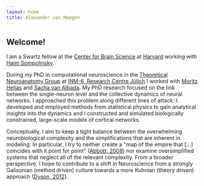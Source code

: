 ```yaml
---
layout: home
title: Alexander van Meegen
---
```


## Welcome!

I am a Swartz fellow at the [Center for Brain Science](https://cbs.fas.harvard.edu/) at [Harvard](https://www.harvard.edu/) working with [Haim Sompolinsky](https://cbs.fas.harvard.edu/community/people/haim-sompolinsky).

During my PhD in computational neuroscience in the [Theoretical Neuroanatomy Group](https://www.fz-juelich.de/inm/inm-6/EN/Forschung/TheoNeuroana/artikel.html?nn=724694) at [INM-6, Research Centre Jülich](https://www.fz-juelich.de/inm/inm-6/EN/Home/home_node_INM6.html) I worked with [Moritz Helias](https://www.fz-juelich.de/SharedDocs/Personen/INM/INM-6/EN/staff/Helias_Moritz.html) and [Sacha van Albada](https://www.fz-juelich.de/SharedDocs/Personen/INM/INM-6/EN/staff/van_Albada_Sacha.html). My PhD research focused on the link between the single-neuron level and the collective dynamics of neural networks. I approached this problem along different lines of attack: I developed and employed methods from statistical physics to gain analytical insights into the dynamics and I constructed and simulated biologically constrained, large-scale models of cortical networks.

Conceptually, I aim to keep a tight balance between the overwhelming neurobiological complexity and the simplifications that are inherent in modeling. In particular, I try to neither create a "map of the empire that [...] coincides with it point for point" ([Abbott, 2008](https://www.sciencedirect.com/science/article/pii/S0896627308008921)) nor examine oversimplified systems that neglect all of the relevant complexity. From a broader perspective, I hope to contribute to a shift in Neuroscience from a strongly Galisonian (method driven) culture towards a more Kuhnian (theory driven) approach ([Dyson, 2012](https://science.sciencemag.org/content/338/6113/1426)).
